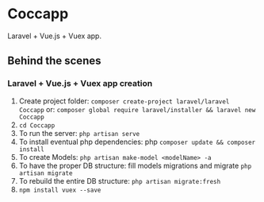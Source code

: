 # Coccapp
Laravel + Vue.js + Vuex app.

## Behind the scenes
### Laravel + Vue.js + Vuex app creation
1. Create project folder: ```composer create-project laravel/laravel Coccapp```
or: ```composer global require laravel/installer && laravel new Coccapp```
2. ```cd Coccapp```
3. To run the server: ```php artisan serve```
4. To install eventual php dependencies: php ```composer update && composer install```
5. To create Models: ```php artisan make-model <modelName> -a```
6. To have the proper DB structure: fill models migrations and migrate ```php artisan migrate```
7. To rebuild the entire DB structure: ```php artisan migrate:fresh```
8. ```npm install vuex --save```
